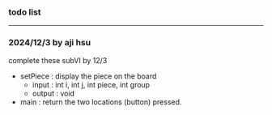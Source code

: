 ### todo list
---

### 2024/12/3 by aji hsu
complete these subVI by 12/3
* setPiece : display the piece on the board
	* input : int i, int j, int piece, int group
	* output : void
* main : return the two locations (button) pressed.

